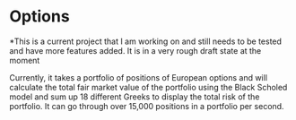 # Options

*This is a current project that I am working on and still needs to be tested and have more features added. It is in a very rough draft state at the moment

Currently, it takes a portfolio of positions of European options and will calculate the total fair market value of the portfolio using the Black Scholed model and sum up 18 different Greeks to display the total risk of the portfolio. It can go through over 15,000 positions in a portfolio per second.
